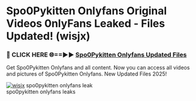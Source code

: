 # Spo0Pykitten Onlyfans Original Videos 0nlyFans Leaked - Files Updated! (wisjx)

<h3>🔴 CLICK HERE 🌐==►► <a href="https://tinyurl.com/ms9xzufz" rel="nofollow">Spo0Pykitten Onlyfans Updated Files</a></h3>

Get Spo0Pykitten Onlyfans and all content. Now you can access all videos and pictures of Spo0Pykitten Onlyfans. New Updated Files 2025!

[![wisjx](https://i.imgur.com/ppqm5kG.gif)](https://tinyurl.com/ms9xzufz)
spo0pykitten onlyfans leak<br>
spo0pykitten onlyfans leaks